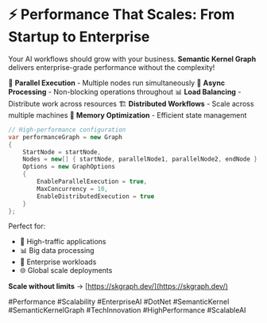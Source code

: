 # ⚡ Performance That Scales: From Startup to Enterprise

Your AI workflows should grow with your business. **Semantic Kernel Graph** delivers enterprise-grade performance without the complexity!

🚀 **Parallel Execution** - Multiple nodes run simultaneously
🔄 **Async Processing** - Non-blocking operations throughout
📊 **Load Balancing** - Distribute work across resources
🏗️ **Distributed Workflows** - Scale across multiple machines
💾 **Memory Optimization** - Efficient state management

```csharp
// High-performance configuration
var performanceGraph = new Graph
{
    StartNode = startNode,
    Nodes = new[] { startNode, parallelNode1, parallelNode2, endNode },
    Options = new GraphOptions
    {
        EnableParallelExecution = true,
        MaxConcurrency = 10,
        EnableDistributedExecution = true
    }
};
```

Perfect for:
* 🚀 High-traffic applications
* 📊 Big data processing
* 🏢 Enterprise workloads
* 🌐 Global scale deployments

**Scale without limits** → [https://skgraph.dev/](https://skgraph.dev/)

#Performance #Scalability #EnterpriseAI #DotNet #SemanticKernel #SemanticKernelGraph #TechInnovation #HighPerformance #ScalableAI
